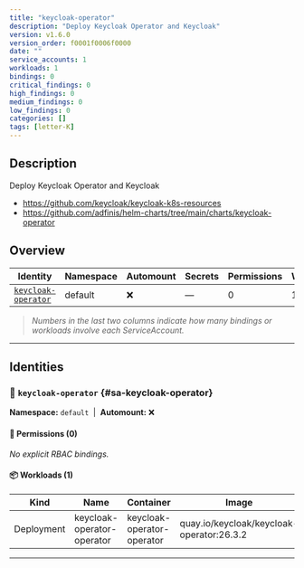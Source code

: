 ```yaml
---
title: "keycloak-operator"
description: "Deploy Keycloak Operator and Keycloak"
version: v1.6.0
version_order: f0001f0006f0000
date: ""
service_accounts: 1
workloads: 1
bindings: 0
critical_findings: 0
high_findings: 0
medium_findings: 0
low_findings: 0
categories: []
tags: [letter-K]
---
```


## Description

Deploy Keycloak Operator and Keycloak

- https://github.com/keycloak/keycloak-k8s-resources
- https://github.com/adfinis/helm-charts/tree/main/charts/keycloak-operator

## Overview

| Identity                                     | Namespace | Automount | Secrets | Permissions | Workloads | Risk |
| -------------------------------------------- | --------- | --------- | ------- | ----------- | --------- | ---- |
| [`keycloak-operator`](#sa-keycloak-operator) | default   | ❌        | —       | 0           | 1         | —    |

> _Numbers in the last two columns indicate how many bindings or workloads involve each ServiceAccount._

---

## Identities

### 🤖 `keycloak-operator` {#sa-keycloak-operator}

**Namespace:** `default`  |  **Automount:** ❌

#### 🔑 Permissions (0)

_No explicit RBAC bindings._

#### 📦 Workloads (1)

| Kind       | Name                       | Container                  | Image                                     |
| ---------- | -------------------------- | -------------------------- | ----------------------------------------- |
| Deployment | keycloak-operator-operator | keycloak-operator-operator | quay.io/keycloak/keycloak-operator:26.3.2 |

---
